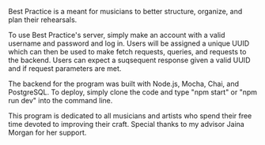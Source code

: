 Best Practice is a meant for musicians to better structure, organize, and plan their rehearsals.

To use Best Practice's server, simply make an account with a valid username and password and log in. Users will be assigned a unique UUID which can then be used to make fetch requests, queries, and requests to the backend. Users can expect a suqsequent response given a valid UUID and if request parameters are met.



The backend for the program was built with Node.js, Mocha, Chai, and PostgreSQL. To deploy, simply clone the code and type "npm start" or "npm run dev" into the command line.

This program is dedicated to all musicians and artists who spend their free time devoted to improving their craft. Special thanks to my advisor Jaina Morgan for her support.
